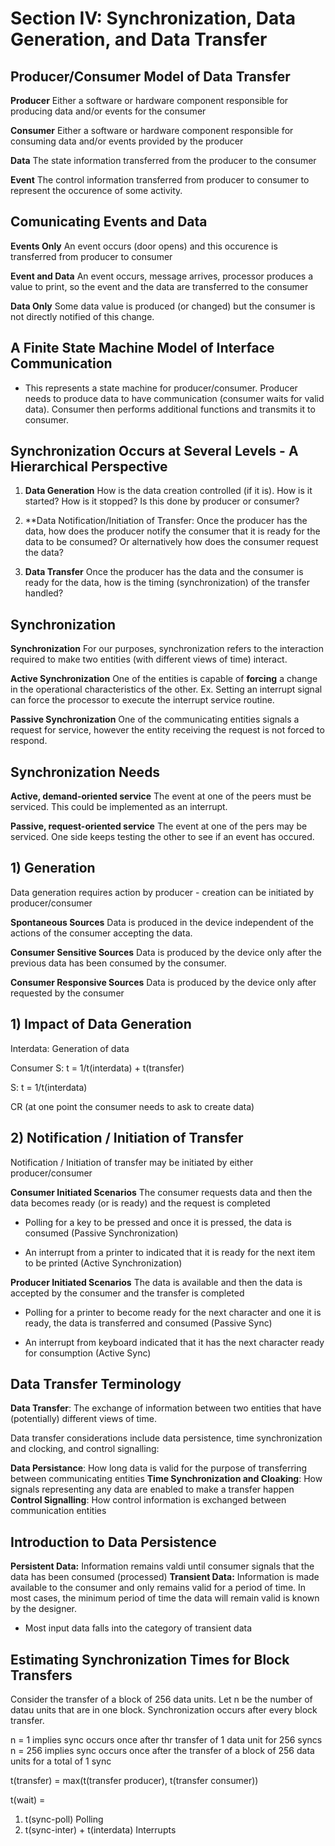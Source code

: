 # Section IV: Synchronization, Data Generation, and Data Transfer

## Producer/Consumer Model of Data Transfer

**Producer** Either a software or hardware component responsible for producing data and/or events for the consumer

**Consumer** Either a software or hardware component responsible for consuming data and/or events provided by the producer

**Data** The state information transferred from the producer to the consumer

**Event** The control information transferred from producer to consumer to represent the occurence
of some activity.

## Comunicating Events and Data

**Events Only** An event occurs (door opens) and this occurence is transferred from producer
to consumer

**Event and Data** An event occurs, message arrives, processor produces a value to print, so the
event and the data are transferred to the consumer

**Data Only** Some data value is produced (or changed) but the consumer is not directly
notified of this change.

## A Finite State Machine Model of Interface Communication

- This represents a state machine for producer/consumer. Producer needs to produce data
to have communication (consumer waits for valid data). Consumer then performs additional
functions and transmits it to consumer.

## Synchronization Occurs at Several Levels - A Hierarchical Perspective

1) **Data Generation** How is the data creation controlled (if it is). How is it started?
How is it stopped? Is this done by producer or consumer?

2) **Data Notification/Initiation of Transfer: Once the producer has the data, how does
the producer notify the consumer that it is ready for the data to be consumed? Or
alternatively how does the consumer request the data?

3) **Data Transfer** Once the producer has the data and the consumer is ready for the
data, how is the timing (synchronization) of the transfer handled?

## Synchronization

**Synchronization** For our purposes, synchronization refers to the interaction required to
make two entities (with different views of time) interact.

**Active Synchronization** One of the entities is capable of **forcing** a change in the
operational characteristics of the other. Ex. Setting an interrupt signal can force the
processor to execute the interrupt service routine.

**Passive Synchronization** One of the communicating entities signals a request for
service, however the entity receiving the request is not forced to respond.

## Synchronization Needs

**Active, demand-oriented service** The event at one of the peers must be serviced. This
could be implemented as an interrupt.

**Passive, request-oriented service** The event at one of the pers may be serviced. One
side keeps testing the other to see if an event has occured.

## 1) Generation

Data generation requires action by producer - creation can be initiated by producer/consumer

**Spontaneous Sources** Data is produced in the device independent of the actions of the
consumer accepting the data.

**Consumer Sensitive Sources** Data is produced by the device only after the previous data
has been consumed by the consumer.

**Consumer Responsive Sources** Data is produced by the device only after requested by the
consumer

## 1) Impact of Data Generation

Interdata: Generation of data

Consumer S: t = 1/t(interdata) + t(transfer)

S: t = 1/t(interdata)

CR (at one point the consumer needs to ask to create data)

## 2) Notification / Initiation of Transfer

Notification / Initiation of transfer may be initiated by either producer/consumer

**Consumer Initiated Scenarios** The consumer requests data and then the data becomes
ready (or is ready) and the request is completed

- Polling for a key to be pressed and once it is pressed, the data is consumed (Passive
Synchronization)

- An interrupt from a printer to indicated that it is ready for the next item to be printed
(Active Synchronization)

**Producer Initiated Scenarios** The data is available and then the data is accepted by
the consumer and the transfer is completed

- Polling for a printer to become ready for the next character and one it is ready, the
data is transferred and consumed (Passive Sync)

- An interrupt from keyboard indicated that it has the next character ready for consumption
(Active Sync)

## Data Transfer Terminology

**Data Transfer**: The exchange of information between two entities that have (potentially) different views of time.

Data transfer considerations include data persistence, time synchronization and clocking, and control signalling:

**Data Persistance**: How long data is valid for the purpose of transferring between communicating entities
**Time Synchronization and Cloaking**: How signals representing any data are enabled to make a transfer happen
**Control Signalling**: How control information is exchanged between communication entities

## Introduction to Data Persistence

**Persistent Data:** Information remains valdi until consumer signals that the data has been consumed (processed)
**Transient Data:** Information is made available to the consumer and only remains valid for a period of time.
In most cases, the minimum period of time the data will remain valid is known by the designer.

- Most input data falls into the category of transient data

## Estimating Synchronization Times for Block Transfers

Consider the transfer of a block of 256 data units. Let n be the number of datau units that
are in one block. Synchronization occurs after every block transfer.

n = 1 implies sync occurs once after thr transfer of 1 data unit for 256 syncs
n = 256 implies sync occurs once after the transfer of a block of 256 data units for a
total of 1 sync

t(transfer) = max(t(transfer producer), t(transfer consumer))

t(wait) = 
1. t(sync-poll) Polling
2. t(sync-inter) + t(interdata) Interrupts
